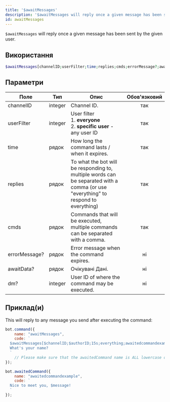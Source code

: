 ```yaml
---
title: '$awaitMessages'
description: '$awaitMessages will reply once a given message has been sent by the given user.'
id: awaitMessages
---
```


`$awaitMessages` will reply once a given message has been sent by the given user.

## Використання

```php
$awaitMessages[channelID;userFilter;time;replies;cmds;errorMessage?;awaitData?;dm?]
```

## Параметри

| Поле          | Тип     | Опис                                                                                                                                | Обов'язковий |
| ------------- | ------- | ----------------------------------------------------------------------------------------------------------------------------------- |:------------:|
| channelID     | integer | Channel ID.                                                                                                                         |     так      |
| userFilter    | integer | User filter <br /> 1. **everyone** <br /> 2. **specific user** - any user ID                                            |     так      |
| time          | рядок   | How long the command lasts / when it expires.                                                                                       |     так      |
| replies       | рядок   | To what the bot will be responding to, multiple words can be separated with a comma  (or use "everything" to respond to everything) |     так      |
| cmds          | рядок   | Commands that will be executed, multiple commands can be separated with a comma.                                                    |     так      |
| errorMessage? | рядок   | Error message when the command expires.                                                                                             |      ні      |
| awaitData?    | рядок   | Очікувані Дані.                                                                                                                     |      ні      |
| dm?           | integer | User ID of where the command may be executed.                                                                                       |      ні      |

## Приклад(и)

This will reply to any message you send after executing the command:

```js
bot.command({
    name: "awaitMessages",
    code: `
  $awaitMessages[$channelID;$authorID;15s;everything;awaitedcommandexample;Oh? You don't want to talk to me..?] 
  What's your name?
  `
    // Please make sure that the awaitedCommand name is ALL lowercase or else it won't work.
});

bot.awaitedCommand({
    name: "awaitedcommandexample",
    code: `
  Nice to meet you, $message!
  `
});
```
